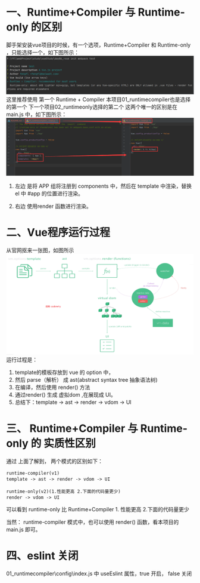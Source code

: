 
# 一、Runtime+Compiler 与 Runtime-only 的区别

脚手架安装vue项目的时候，有一个选项，Runtime+Compiler 和 Runtime-only ，只能选择一个，如下图所示：
![](./assert/02_select.png)
这里推荐使用 第一个 Runtime + Compiler
本项目01_runtimecompiler也是选择的第一个
下一个项目02_runtimeonly选择的第二个
这两个唯一的区别是在 main.js 中，如下图所示：
![](./assert/03-compare.png)
1. 左边
   是将 APP 组将注册到 components 中，然后在 template 中渲染，替换 el 中 #app 的位置进行渲染。

2. 右边
    使用render 函数进行渲染。

# 二、Vue程序运行过程
从官网抠来一张图，如图所示
![](./assert/04-vue运行过程.png)
运行过程是：
1. template的模板存放到 vue 的 option 中，
2. 然后 parse（解析） 成 ast(abstract syntax tree 抽象语法树)
3. 在编译，然后使用 render() 方法
4. 通过render() 生成 虚拟dom ,在展现成 UI。
5. 总结下：template -> ast -> render -> vdom -> UI

# 三、 Runtime+Compiler 与 Runtime-only 的 实质性区别
通过 上面了解到， 两个模式的区别如下：
```$xslt
runtime-compiler(v1)
template -> ast -> render -> vdom -> UI

runtime-only(v2)(1.性能更高 2.下面的代码量更少)
render -> vdom -> UI
```
可以看到 runtime-only 比 Runtime+Compiler 1. 性能更高 2.下面的代码量更少

当然： runtime-compiler 模式中，也可以使用 render() 函数，看本项目的 main.js 即可。

# 四、eslint 关闭
01_runtimecompiler\config\index.js 中 useEslint 属性，true 开启， false 关闭
